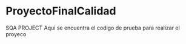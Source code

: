 # ProyectoFinalCalidad
SQA PROJECT 
Aqui se encuentra el codigo de prueba para realizar el proyeco 
